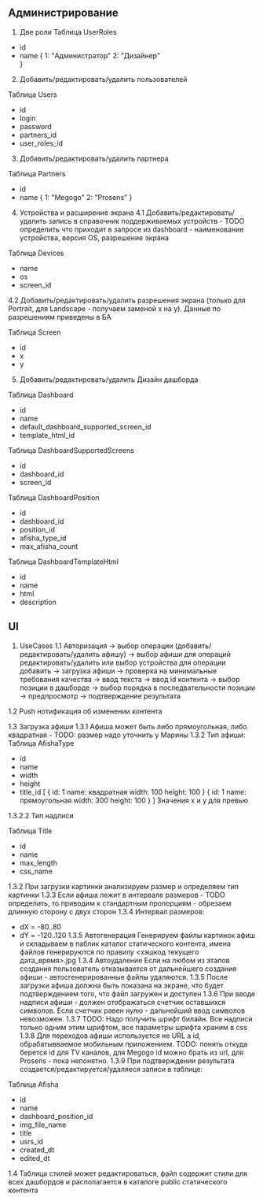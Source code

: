 Администрирование
-----------------
1. Две роли
Таблица UserRoles
- id
- name
{
  1: "Администратор"
  2: "Дизайнер"  
}

2. Добавить/редактировать/удалить пользователей

Таблица Users
- id
- login
- password
- partners_id
- user_roles_id

3. Добавить/редактировать/удалить партнера

 Таблица Partners
- id
- name
{
  1: "Megogo"
  2: "Prosens"
}   

4. Устройства и расширение экрана
4.1 Добавить/редактировать/удалить запись в справочник поддерживаемых устройств - TODO определить что приходит в запросе из dashboard - наименование устройства,  версия OS, разрешение экрана

Таблица Devices
- name
- os
- screen_id

4.2 Добавить/редактировать/удалить разрешения экрана (только для Portrait, для Landscape - получаем заменой x на y). Данные по разрешениям приведены в БА

Таблица Screen
- id
- x
- y

5. Добавить/редактировать/удалить Дизайн дашборда

Таблица Dashboard
- id
- name
- default_dashboard_supported_screen_id
- template_html_id

Таблица DashboardSupportedScreens
- id
- dashboard_id
- screen_id

Таблица DashboardPosition
- id
- dashboard_id
- position_id
- afisha_type_id
- max_afisha_count

Таблица DashboardTemplateHtml
- id
- name
- html
- description

UI
--
1. UseCases
1.1 Авторизация -> выбор операции (добавить/редактировать/удалить афишу) -> выбор афиши для операций редактировать/удалить или выбор устройства для операции добавить -> загрузка афиши -> проверка на минимальные требования качества -> ввод текста -> ввод id контента -> выбор позиции в дашборде -> выбор порядка в последвательности позиции -> предпросмотр -> подтверждение результата

1.2 Push нотификация об изменении контента

1.3 Загрузка афиши
1.3.1 Афиша может быть либо прямоугольная, либо квадратная - TODO: размер надо уточнить у Марины
1.3.2 Тип афиши:
Таблица AfishaType
- id
- name
- width
- height
- title_id
[
  {
    id: 1
    name: квадратная
    width: 100
    height: 100
  }
  {
    id: 1
    name: прямоугольная
    width: 300
    height: 100
  }
]
Значения x и y для превью

1.3.2.2 Тип надписи

Таблица Title
- id
- name
- max_length
- css_name

1.3.2 При загрузки картинки анализируем размер и определяем тип картинки
1.3.3 Если афиша лежит в интервале размеров - TODO определить, то приводим к стандартным пропорциям - обрезаем длинную сторону с двух сторон
1.3.4 Интервал размеров:
- dX = -80..80
- dY = -120..120
1.3.5 Автогенерация
Генерируем файлы картинок афиш и складываем в паблик каталог статического контента, имена файлов генерируются по правилу <хэшкод текущего дата_врямя>_<x>_<y>.jpg
1.3.4 Автоудаление
Если на любом из этапов создания пользователь отказывается от дальнейшего создания афиши - автосгенерированные файлы удаляются.
1.3.5 После загрузки афиша должна быть показана на экране, что будет подтверждением того, что файл загружен и доступен
1.3.6 При вводе надписи афиши - должен отображаться счетчик оставшихся символов. Если счетчик равен нулю - дальнейший ввод символов невозможен.
1.3.7 TODO: Надо получить шрифт билайн. Все надписи только одним этим шрифтом, все параметры шрифта храним в css
1.3.8 Для переходов афиши используется не URL а id, обрабатывваемое мобильным приложением. TODO: понять откуда берется id для TV каналов, для Megogo id можно брать из url, для Prosens - пока непонятно.
1.3.9 При подтверждении результата создается/редактируется/удаляеся записи в таблице:

Таблица Afisha
- id
- name
- dashboard_position_id
- img_file_name
- title
- usrs_id
- created_dt
- edited_dt

1.4 Таблица стилей может редактироваться, файл содержит стили для всех дашбордов и располагается в каталоге public статического контента
